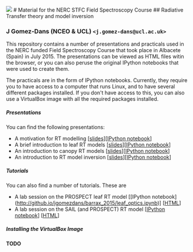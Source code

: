 <img src=http://www.nceo.ac.uk/images/NCEO_logo_lrg.jpg />
# Material for the NERC STFC Field Spectroscopy Course
## Radiative Transfer theory and model inversion

### J Gomez-Dans (NCEO & UCL) `<j.gomez-dans@ucl.ac.uk>`

This repository contains a number of presentations and practicals used in the 
NERC funded Field Spectroscopy Course that took place in Albacete (Spain) in
July 2015. The presentations can be viewed as HTML files witin the browser, or
you can also peruse the original IPython notebooks that were used to create
them.

The practicals are in the form of IPython notebooks. Currently, they require 
you to have access to a computer that runs Linux, and to have several different
packages installed. If you don't have access to this, you can also use a 
VirtualBox image with all the required packages installed.

##### Presentations

You can find the following presentations:

* A motivation for RT modelling [[slides](http://jgomezdans.github.io/barrax_2015/RTMotivation.slides.html)][[IPython notebook](http://github.io/jgomezdans/barrax_2015/RTMotivation.ipynb)]
* A brief introduction to leaf RT models [[slides](http://jgomezdans.github.io/barrax_2015/LeavesRTpres.slides.html)][[IPython notebook](http://github.io/jgomezdans/barrax_2015/LeavesRTpres.ipynb)]
* An introduction to canopy RT models [[slides](http://jgomezdans.github.io/barrax_2015/CanopyRTpres.slides.html)][[IPython notebook](http://github.io/jgomezdans/barrax_2015/CanopyRTpres.ipynb)]
* An introduction to RT model inversion [[slides](http://jgomezdans.github.io/barrax_2015/InversionPres.slides.html)][[IPython notebook](http://github.io/jgomezdans/barrax_2015/InversionPres.ipynb)]

##### Tutorials

You can also find a number of tutorials. These are 

* A lab session on the PROSPECT leaf RT model [[IPython notebook]
(http://github.io/jgomezdans/barrax_2015/leaf_optics.ipynb)] [[HTML](http://jgomezdans.github.io/barrax_2015/leaf_optics.html)]
* A lab session on the SAIL (and PROSPECT) RT model [[IPython notebook](http://github.io/jgomezdans/barrax_2015/PROSAIL_experiments.ipynb)] [[HTML](http://jgomezdans.github.io/barrax_2015/PROSAIL_experiments.html)]

##### Installing the VirtualBox Image

**TODO**